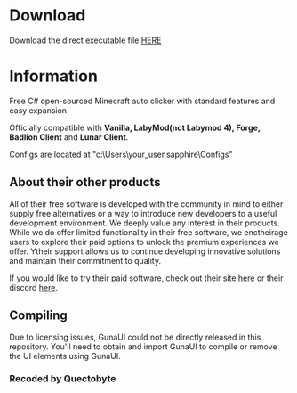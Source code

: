 # Download
Download the direct executable file [HERE](https://github.com/Mczgodpiggy/sapphire-reborn/releases/download/Lazy-to-make-a-new-tag-every-update/Sapphire.REBORN.exe)

# Information
Free C# open-sourced Minecraft auto clicker with standard features and easy expansion.

Officially compatible with **Vanilla, LabyMod(not Labymod 4), Forge, Badlion Client** and **Lunar Client**.

Configs are located at "c:\Users\your_user\.sapphire\Configs"

## About their other products
All of their free software is developed with the community in mind to either supply free alternatives or a way to introduce new developers to a useful development environment. We deeply value any interest in their products. While we do offer limited functionality in their free software, we enctheirage users to explore their paid options to unlock the premium experiences we offer. Ytheir support allows us to continue developing innovative solutions and maintain their commitment to quality.

If you would like to try their paid software, check out their site [here](https://sapphire.ac) or their discord [here](https://discord.sapphire.ac).

## Compiling
Due to licensing issues, GunaUI could not be directly released in this repository. You'll need to obtain and import GunaUI to compile or remove the UI elements using GunaUI.

### Recoded by Quectobyte
